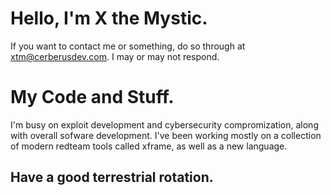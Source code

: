 # Hello, I'm X the Mystic.
If you want to contact me or something, do so through at xtm@cerberusdev.com.
I may or may not respond.

# My Code and Stuff.

I'm busy on exploit development and cybersecurity compromization, along with overall sofware development.
I've been working mostly on a collection of modern redteam tools called xframe, as well as a new language.

## Have a good terrestrial rotation.



